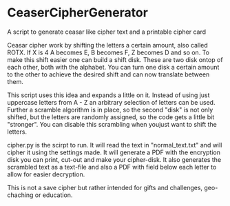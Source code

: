 # CeaserCipherGenerator

A script to generate ceasar like cipher text and a printable cipher card

Ceasar cipher work by shifting the letters a certain amount, also called ROTX. If X is 4 A becomes E, B becomes F, Z becomes D and so on. 
To make this shift easier one can build a shift disk. These are two disk ontop of each other, both with the alphabet. You can turn one disk a certain amount to the other to achieve the desired shift and can now translate between them.

This script uses this idea and expands a little on it. Instead of using just uppercase letters from A - Z an arbitrary selection of letters can be used. Further a scramble algorithm is in place, so the second "disk" is not only shifted, but the letters are randomly assigned, so the code gets a little bit "stronger". You can disable this scrambling when youjust want to shift the letters.

cipher.py is the scirpt to run. It will read the text in "normal_text.txt" and will cipher it using the settings made. It will generate a PDF with the encryption disk you can print, cut-out and make your cipher-disk. It also generates the scrambled text as a text-file and also a PDF with field below each letter to allow for easier decryption.

This is not a save cipher but rather intended for gifts and challenges, geo-chaching or education.
